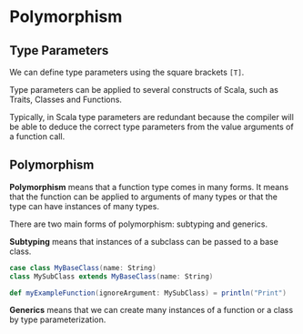 # Polymorphism

## Type Parameters

We can define type parameters using the square brackets `[T]`.

Type parameters can be applied to several constructs of Scala, such as Traits, Classes and Functions.

Typically, in Scala type parameters are redundant because the compiler will be able to deduce the correct type parameters from the value arguments of a function call.

## Polymorphism

**Polymorphism** means that a function type comes in many forms. It means that the function can be applied to arguments of many types or that the type can have instances of many types.

There are two main forms of polymorphism: subtyping and generics. 

**Subtyping** means that instances of a subclass can be passed to a base class. 

```scala
case class MyBaseClass(name: String)
class MySubClass extends MyBaseClass(name: String)

def myExampleFunction(ignoreArgument: MySubClass) = println("Print")
```

**Generics** means that we can create many instances of a function or a class by type parameterization.

